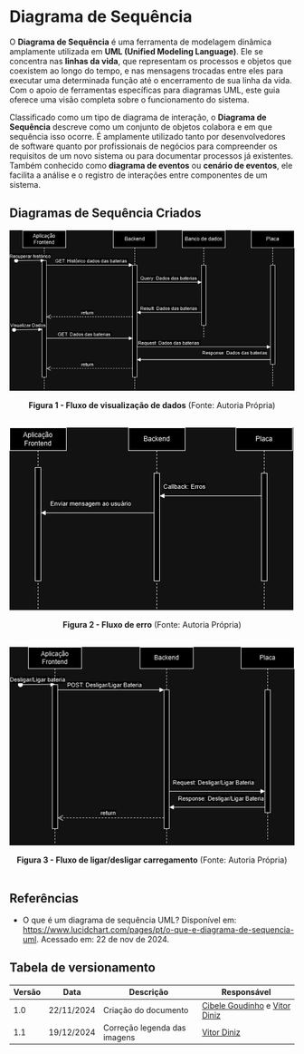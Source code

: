 # Diagrama de Sequência

O **Diagrama de Sequência** é uma ferramenta de modelagem dinâmica amplamente utilizada em **UML (Unified Modeling Language)**. Ele se concentra nas **linhas da vida**, que representam os processos e objetos que coexistem ao longo do tempo, e nas mensagens trocadas entre eles para executar uma determinada função até o encerramento de sua linha da vida. Com o apoio de ferramentas específicas para diagramas UML, este guia oferece uma visão completa sobre o funcionamento do sistema.

Classificado como um tipo de diagrama de interação, o **Diagrama de Sequência** descreve como um conjunto de objetos colabora e em que sequência isso ocorre. É amplamente utilizado tanto por desenvolvedores de software quanto por profissionais de negócios para compreender os requisitos de um novo sistema ou para documentar processos já existentes. Também conhecido como **diagrama de eventos** ou **cenário de eventos**, ele facilita a análise e o registro de interações entre componentes de um sistema.

## Diagramas de Sequência Criados

![Diagrama 1 - Fluxo de visualização de dados](../assets/software/diagrama_sequencia_dados.jpeg#zoom)

<center><b>Figura 1 - Fluxo de visualização de dados</b> (Fonte: Autoria Própria)</center>

<br>

![Diagrama 2 - Fluxo de erro](../assets/software/diagrama_sequencia_erro.jpeg#zoom)

<center><b>Figura 2 - Fluxo de erro</b> (Fonte: Autoria Própria)</center>

<br>

![Diagrama 3 - Fluxo de ligar/desligar carregamento](../assets/software/diagrama_sequencia_ligar_desligar.jpeg#zoom)

<center><b>Figura 3 - Fluxo de ligar/desligar carregamento</b> (Fonte: Autoria Própria)</center>

<br>

## Referências

- O que é um diagrama de sequência UML?
  Disponível em: https://www.lucidchart.com/pages/pt/o-que-e-diagrama-de-sequencia-uml. Acessado em: 22 de nov de 2024.

## Tabela de versionamento

| Versão | Data       | Descrição                    | Responsável                                                                                    |
| ------ | ---------- | ---------------------------- | ---------------------------------------------------------------------------------------------- |
| 1.0    | 22/11/2024 | Criação do documento         | [Cibele Goudinho](https://gitlab.com/CibeleG) e [Vitor Diniz](https://gitlab.com/vitordiniz25) |
| 1.1    | 19/12/2024 | Correção legenda das imagens | [Vitor Diniz](https://gitlab.com/vitordiniz25)                                                 |
